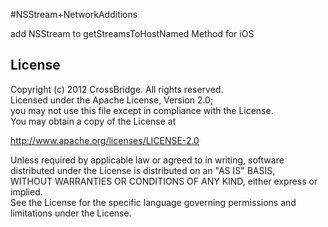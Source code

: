 #NSStream+NetworkAdditions

add NSStream to getStreamsToHostNamed Method for iOS


License
----------
Copyright (c) 2012 CrossBridge. All rights reserved.  
Licensed under the Apache License, Version 2.0;  
you may not use this file except in compliance with the License.  
You may obtain a copy of the License at  
  
  http://www.apache.org/licenses/LICENSE-2.0  

Unless required by applicable law or agreed to in writing, software  
distributed under the License is distributed on an "AS IS" BASIS,  
WITHOUT WARRANTIES OR CONDITIONS OF ANY KIND, either express or implied.  
See the License for the specific language governing permissions and  
limitations under the License.
